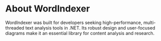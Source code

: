 # About WordIndexer

WordIndexer was built for developers seeking high-performance, multi-threaded text analysis tools in .NET. Its robust design and user-focused diagrams make it an essential library for content analysis and research.
